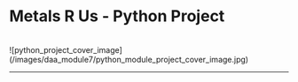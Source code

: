 # Metals R Us - Python Project
<br>
![python_project_cover_image](/images/daa_module7/python_module_project_cover_image.jpg)

---

